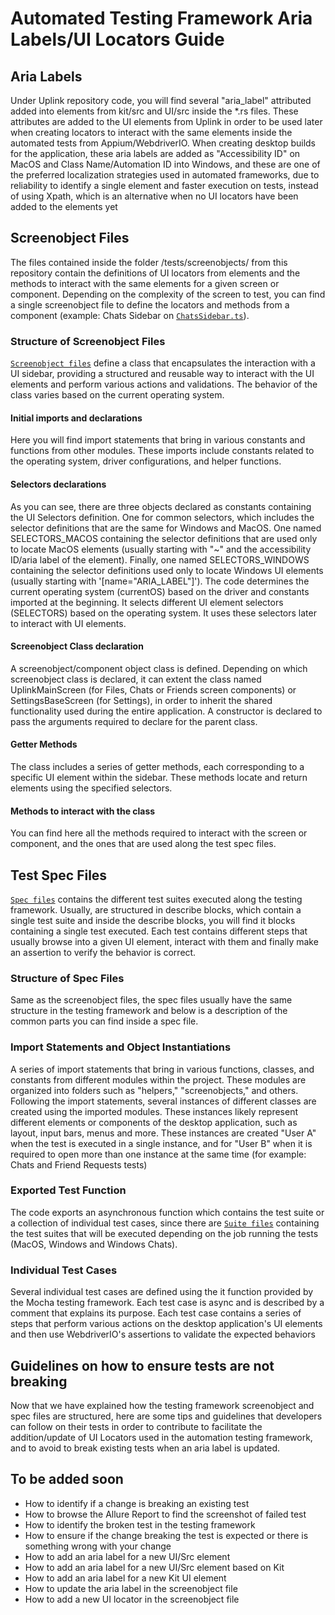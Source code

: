 # Automated Testing Framework Aria Labels/UI Locators Guide

## Aria Labels

Under Uplink repository code, you will find several "aria_label" attributed added into elements from kit/src and UI/src inside the *.rs files. These attributes are added to the UI elements from Uplink in order to be used later when creating locators to interact with the same elements inside the automated tests from Appium/WebdriverIO. When creating desktop builds for the application, these aria labels are added as "Accessibility ID" on MacOS and Class Name/Automation ID into Windows, and these are one of the preferred localization strategies used in automated frameworks, due to reliability to identify a single element and faster execution on tests, instead of using Xpath, which is an alternative when no UI locators have been added to the elements yet

## Screenobject Files

The files contained inside the folder /tests/screenobjects/ from this repository contain the definitions of UI locators from elements and the methods to interact with the same elements for a given screen or component. Depending on the complexity of the screen to test, you can find a single screenobject file to define the locators and methods from a component (example: Chats Sidebar on [`ChatsSidebar.ts`](./tests/screenobjects/chats/ChatsSidebar.ts)).

### Structure of Screenobject Files

[`Screenobject files`](./tests/screenobjects/) define a class that encapsulates the interaction with a UI sidebar, providing a structured and reusable way to interact with the UI elements and perform various actions and validations. The behavior of the class varies based on the current operating system.

#### Initial imports and declarations

Here you will find import statements that bring in various constants and functions from other modules. These imports include constants related to the operating system, driver configurations, and helper functions.

#### Selectors declarations

As you can see, there are three objects declared as constants containing the UI Selectors definition. One for common selectors, which includes the selector definitions that are the same for Windows and MacOS. One named SELECTORS_MACOS containing the selector definitions that are used only to locate MacOS elements (usually starting with "~" and the accessibility ID/aria label of the element). Finally, one named SELECTORS_WINDOWS containing the selector definitions used only to locate Windows UI elements (usually starting with '\[name="ARIA_LABEL"]'). The code determines the current operating system (currentOS) based on the driver and constants imported at the beginning. It selects different UI element selectors (SELECTORS) based on the operating system. It uses these selectors later to interact with UI elements.

#### Screenobject Class declaration

A screenobject/component object class is defined. Depending on which screenobject class is declared, it can extent the class named UplinkMainScreen (for Files, Chats or Friends screen components) or SettingsBaseScreen (for Settings), in order to inherit the shared functionality used during the entire application. A constructor is declared to pass the arguments required to declare for the parent class.

#### Getter Methods

The class includes a series of getter methods, each corresponding to a specific UI element within the sidebar. These methods locate and return elements using the specified selectors.

#### Methods to interact with the class

You can find here all the methods required to interact with the screen or component, and the ones that are used along the test spec files.

## Test Spec Files

[`Spec files`](./tests/specs/) contains the different test suites executed along the testing framework. Usually, are structured in describe blocks, which contain a single test suite and inside the describe blocks, you will find it blocks containing a single test executed. Each test contains different steps that usually browse into a given UI element, interact with them and finally make an assertion to verify the behavior is correct.

### Structure of Spec Files

Same as the screenobject files, the spec files usually have the same structure in the testing framework and below is a description of the common parts you can find inside a spec file.

### Import Statements and Object Instantiations

A series of import statements that bring in various functions, classes, and constants from different modules within the project. These modules are organized into folders such as "helpers," "screenobjects," and others. Following the import statements, several instances of different classes are created using the imported modules. These instances likely represent different elements or components of the desktop application, such as layout, input bars, menus and more. These instances are created "User A" when the test is executed in a single instance, and for "User B" when it is required to open more than one instance at the same time (for example: Chats and Friend Requests tests)

### Exported Test Function

The code exports an asynchronous function which contains the test suite or a collection of individual test cases, since there are [`Suite files`](./tests/suites/) containing the test suites that will be executed depending on the job running the tests (MacOS, Windows and Windows Chats).

### Individual Test Cases

Several individual test cases are defined using the it function provided by the Mocha testing framework. Each test case is async and is described by a comment that explains its purpose. Each test case contains a series of steps that perform various actions on the desktop application's UI elements and then use WebdriverIO's assertions to validate the expected behaviors

## Guidelines on how to ensure tests are not breaking

Now that we have explained how the testing framework screenobject and spec files are structured, here are some tips and guidelines that developers can follow on their tests in order to contribute to facilitate the addition/update of UI Locators used in the automation testing framework, and to avoid to break existing tests when an aria label is updated.

## To be added soon

- How to identify if a change is breaking an existing test
- How to browse the Allure Report to find the screenshot of failed test
- How to identify the broken test in the testing framework
- How to ensure if the change breaking the test is expected or there is something wrong with your change
- How to add an aria label for a new UI/Src element
- How to add an aria label for a new UI/Src element based on Kit
- How to add an aria label for a new Kit UI element
- How to update the aria label in the screenobject file
- How to add a new UI locator in the screenobject file
